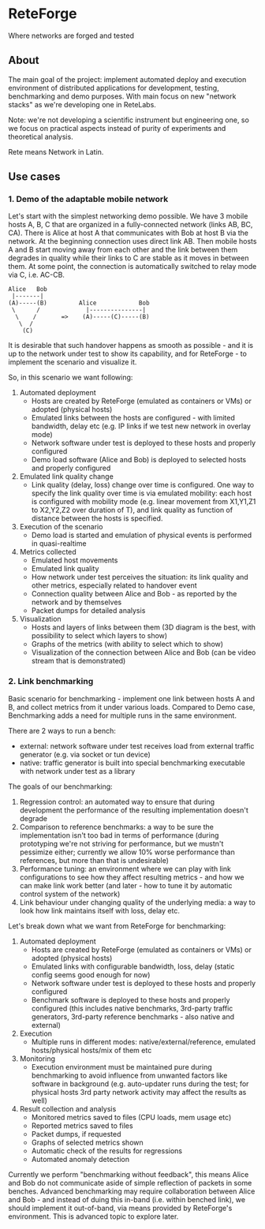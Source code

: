 # ReteForge

Where networks are forged and tested

## About

The main goal of the project: implement automated deploy and execution environment of distributed applications for development, testing, benchmarking and demo purposes. With main focus on new "network stacks" as we're developing one in ReteLabs.

Note: we're not developing a scientific instrument but engineering one, so we focus on practical aspects instead of purity of experiments and theoretical analysis.

Rete means Network in Latin.

## Use cases

### 1. Demo of the adaptable mobile network

Let's start with the simplest networking demo possible. We have 3 mobile hosts A, B, C that are organized in a fully-connected network (links AB, BC, CA). There is Alice at host A that communicates with Bob at host B via the network. At the beginning connection uses direct link AB. Then mobile hosts A and B start moving away from each other and the link between them degrades in quality while their links to C are stable as it moves in between them. At some point, the connection is automatically switched to relay mode via C, i.e. AC-CB.

```
Alice   Bob
 |-------|
(A)-----(B)         Alice            Bob
 \      /             |---------------|
  \    /       =>    (A)-----(C)-----(B)
   \  /
    (C)
```

It is desirable that such handover happens as smooth as possible - and it is up to the network under test to show its capability, and for ReteForge - to implement the scenario and visualize it.

So, in this scenario we want following:
1. Automated deployment
   - Hosts are created by ReteForge (emulated as containers or VMs) or adopted (physical hosts)
   - Emulated links between the hosts are configured - with limited bandwidth, delay etc (e.g. IP links if we test new network in overlay mode)
   - Network software under test is deployed to these hosts and properly configured
   - Demo load software (Alice and Bob) is deployed to selected hosts and properly configured
2. Emulated link quality change
   - Link quality (delay, loss) change over time is configured. One way to specify the link quality over time is via emulated mobility: each host is configured with mobility mode (e.g. linear movement from X1,Y1,Z1 to X2,Y2,Z2 over duration of T), and link quality as function of distance between the hosts is specified.
3. Execution of the scenario
   - Demo load is started and emulation of physical events is performed in quasi-realtime
4. Metrics collected
   - Emulated host movements
   - Emulated link quality
   - How network under test perceives the situation: its link quality and other metrics, especially related to handover event
   - Connection quality between Alice and Bob - as reported by the network and by themselves
   - Packet dumps for detailed analysis
5. Visualization
   - Hosts and layers of links between them (3D diagram is the best, with possibility to select which layers to show)
   - Graphs of the metrics (with ability to select which to show)
   - Visualization of the connection between Alice and Bob (can be video stream that is demonstrated)

### 2. Link benchmarking

Basic scenario for benchmarking - implement one link between hosts A and B, and collect metrics from it under various loads. Compared to Demo case, Benchmarking adds a need for multiple runs in the same environment.

There are 2 ways to run a bench:
- external: network software under test receives load from external traffic generator (e.g. via socket or tun device)
- native: traffic generator is built into special benchmarking executable with network under test as a library

The goals of our benchmarking:
1. Regression control: an automated way to ensure that during development the performance of the resulting implementation doesn't degrade
2. Comparison to reference benchmarks: a way to be sure the implementation isn't too bad in terms of performance (during prototyping we're not striving for performance, but we mustn't pessimize either; currently we allow 10% worse performance than references, but more than that is undesirable)
3. Performance tuning: an environment where we can play with link configurations to see how they affect resulting metrics - and how we can make link work better (and later - how to tune it by automatic control system of the network)
4. Link behaviour under changing quality of the underlying media: a way to look how link maintains itself with loss, delay etc.

Let's break down what we want from ReteForge for benchmarking:
1. Automated deployment
   - Hosts are created by ReteForge (emulated as containers or VMs) or adopted (physical hosts)
   - Emulated links with configurable bandwidth, loss, delay (static config seems good enough for now)
   - Network software under test is deployed to these hosts and properly configured
   - Benchmark software is deployed to these hosts and properly configured (this includes native benchmarks, 3rd-party traffic generators, 3rd-party reference benchmarks - also native and external)
2. Execution
   - Multiple runs in different modes: native/external/reference, emulated hosts/physical hosts/mix of them etc
3. Monitoring
   - Execution environment must be maintained pure during benchmarking to avoid influence from unwanted factors like software in background (e.g. auto-updater runs during the test; for physical hosts 3rd party network activity may affect the results as well)
4. Result collection and analysis
   - Monitored metrics saved to files (CPU loads, mem usage etc)
   - Reported metrics saved to files
   - Packet dumps, if requested
   - Graphs of selected metrics shown
   - Automatic check of the results for regressions
   - Automated anomaly detection

Currently we perform "benchmarking without feedback", this means Alice and Bob do not communicate aside of simple reflection of packets in some benches. Advanced benchmarking may require collaboration between Alice and Bob - and instead of duing this in-band (i.e. within benched link), we should implement it out-of-band, via means provided by ReteForge's environment. This is advanced topic to explore later.
